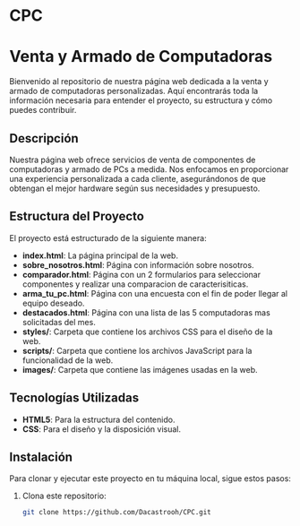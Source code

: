 # CPC
# Venta y Armado de Computadoras

Bienvenido al repositorio de nuestra página web dedicada a la venta y armado de computadoras personalizadas. Aquí encontrarás toda la información necesaria para entender el proyecto, su estructura y cómo puedes contribuir.

## Descripción

Nuestra página web ofrece servicios de venta de componentes de computadoras y armado de PCs a medida. Nos enfocamos en proporcionar una experiencia personalizada a cada cliente, asegurándonos de que obtengan el mejor hardware según sus necesidades y presupuesto.

## Estructura del Proyecto

El proyecto está estructurado de la siguiente manera:

- **index.html**: La página principal de la web.
- **sobre_nosotros.html**: Página con información sobre nosotros.
- **comparador.html**: Página con un 2 formularios para seleccionar componentes y realizar una comparacion de caracterisiticas.
- **arma_tu_pc.html**: Página con una encuesta con el fin de poder llegar al equipo deseado.
- **destacados.html**: Página con una lista de las 5 computadoras mas solicitadas del mes.
- **styles/**: Carpeta que contiene los archivos CSS para el diseño de la web.
- **scripts/**: Carpeta que contiene los archivos JavaScript para la funcionalidad de la web.
- **images/**: Carpeta que contiene las imágenes usadas en la web.

## Tecnologías Utilizadas

- **HTML5**: Para la estructura del contenido.
- **CSS**: Para el diseño y la disposición visual.

## Instalación

Para clonar y ejecutar este proyecto en tu máquina local, sigue estos pasos:

1. Clona este repositorio:
   ```bash
   git clone https://github.com/Dacastrooh/CPC.git